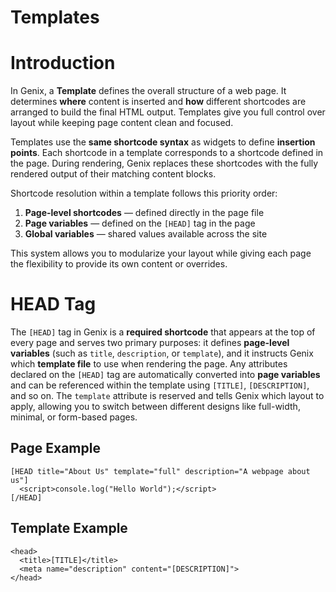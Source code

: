 # Templates

# Introduction

In Genix, a **Template** defines the overall structure of a web page. It determines **where** content is inserted and **how** different shortcodes are arranged to build the final HTML output. Templates give you full control over layout while keeping page content clean and focused.

Templates use the **same shortcode syntax** as widgets to define **insertion points**. Each shortcode in a template corresponds to a shortcode defined in the page. During rendering, Genix replaces these shortcodes with the fully rendered output of their matching content blocks.

Shortcode resolution within a template follows this priority order:

1. **Page-level shortcodes** — defined directly in the page file  
2. **Page variables** — defined on the `[HEAD]` tag in the page  
3. **Global variables** — shared values available across the site

This system allows you to modularize your layout while giving each page the flexibility to provide its own content or overrides.

# HEAD Tag

The `[HEAD]` tag in Genix is a **required shortcode** that appears at the top of every page and serves two primary purposes: it defines **page-level variables** (such as `title`, `description`, or `template`), and it instructs Genix which **template file** to use when rendering the page. Any attributes declared on the `[HEAD]` tag are automatically converted into **page variables** and can be referenced within the template using `[TITLE]`, `[DESCRIPTION]`, and so on. The `template` attribute is reserved and tells Genix which layout to apply, allowing you to switch between different designs like full-width, minimal, or form-based pages.

## Page Example

	[HEAD title="About Us" template="full" description="A webpage about us"]
	  <script>console.log("Hello World");</script>
	[/HEAD]

## Template Example

	<head>
	  <title>[TITLE]</title>
	  <meta name="description" content="[DESCRIPTION]">
	</head>

